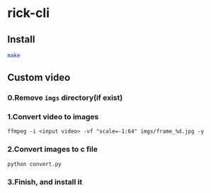# rick-cli

## Install
```bash
make
```

## Custom video
### 0.Remove `imgs` directory(if exist)

### 1.Convert video to images
```
ffmpeg -i <input video> -vf "scale=-1:64" imgs/frame_%d.jpg -y
```

### 2.Convert images to c file
```
python convert.py
```

### 3.Finish, and install it

